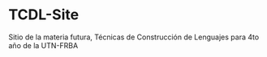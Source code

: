 # TCDL-Site

Sitio de la materia futura, Técnicas de Construcción de Lenguajes para 4to año de la UTN-FRBA


